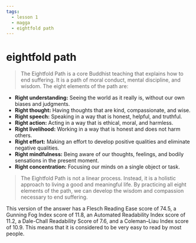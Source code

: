 ```yaml
---
tags:
  - lesson 1 
  - magga 
  - eightfold path
---
```

# eightfold path

> The Eightfold Path is a core Buddhist teaching that explains how to end suffering. It is a path of moral conduct, mental discipline, and wisdom. The eight elements of the path are:

- **Right understanding:** Seeing the world as it really is, without our own biases and judgments.
- **Right thought:** Having thoughts that are kind, compassionate, and wise.
- **Right speech:** Speaking in a way that is honest, helpful, and truthful.
- **Right action:** Acting in a way that is ethical, moral, and harmless.
- **Right livelihood:** Working in a way that is honest and does not harm others.
- **Right effort:** Making an effort to develop positive qualities and eliminate negative qualities.
- **Right mindfulness:** Being aware of our thoughts, feelings, and bodily sensations in the present moment.
- **Right concentration:** Focusing our minds on a single object or task.

> The Eightfold Path is not a linear process. Instead, it is a holistic approach to living a good and meaningful life. By practicing all eight elements of the path, we can develop the wisdom and compassion necessary to end suffering.

This version of the answer has a Flesch Reading Ease score of 74.5, a Gunning Fog Index score of 11.8, an Automated Readability Index score of 11.2, a Dale-Chall Readability Score of 7.6, and a Coleman–Liau Index score of 10.9. This means that it is considered to be very easy to read by most people.
